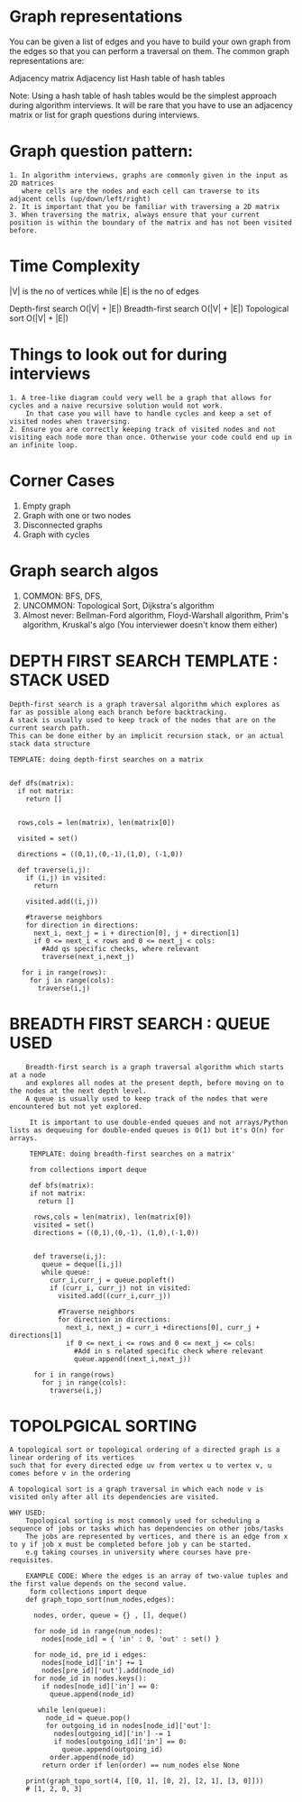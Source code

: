 # Graph representations
You can be given a list of edges and you have to build your own graph from the edges so that you can perform a traversal on them. 
The common graph representations are:
 
Adjacency matrix
Adjacency list 
Hash table of hash tables 

Note: Using a hash table of hash tables would be the simplest approach during algorithm interviews. 
It will be rare that you have to use an adjacency matrix or list for graph questions during interviews.

# Graph question pattern:

    1. In algorithm interviews, graphs are commonly given in the input as 2D matrices 
       where cells are the nodes and each cell can traverse to its adjacent cells (up/down/left/right)
    2. It is important that you be familiar with traversing a 2D matrix
    3. When traversing the matrix, always ensure that your current position is within the boundary of the matrix and has not been visited before.

# Time Complexity 
  |V| is the no of vertices while |E| is the no of edges

Depth-first search	        O(|V| + |E|)
Breadth-first search	      O(|V| + |E|)
Topological sort	          O(|V| + |E|)

# Things to look out for during interviews

    1. A tree-like diagram could very well be a graph that allows for cycles and a naive recursive solution would not work. 
        In that case you will have to handle cycles and keep a set of visited nodes when traversing.
    2. Ensure you are correctly keeping track of visited nodes and not visiting each node more than once. Otherwise your code could end up in an infinite loop.

# Corner Cases

  1. Empty graph
  2. Graph with one or two nodes
  3. Disconnected graphs
  4. Graph with cycles


# Graph search algos
  1. COMMON: BFS, DFS,
  2. UNCOMMON: Topological Sort, Dijkstra's algorithm
  3. Almost never: Bellman-Ford algorithm, Floyd-Warshall algorithm, Prim's algorithm, Kruskal's algo (You interviewer doesn't know them either)



# DEPTH FIRST SEARCH TEMPLATE : STACK USED

    Depth-first search is a graph traversal algorithm which explores as far as possible along each branch before backtracking. 
    A stack is usually used to keep track of the nodes that are on the current search path.
    This can be done either by an implicit recursion stack, or an actual stack data structure

    TEMPLATE: doing depth-first searches on a matrix


    def dfs(matrix):
      if not matrix:
        return []


      rows,cols = len(matrix), len(matrix[0])

      visited = set()

      directions = ((0,1),(0,-1),(1,0), (-1,0))

      def traverse(i,j):
        if (i,j) in visited:
          return

        visited.add((i,j))

        #traverse neighbors
        for direction in directions:
          next_i, next_j = i + direction[0], j + direction[1]
          if 0 <= next_i < rows and 0 <= next_j < cols:
            #Add qs specific checks, where relevant
            traverse(next_i,next_j)

       for i in range(rows):
         for j in range(cols):
           traverse(i,j)

  # BREADTH FIRST SEARCH : QUEUE USED

        Breadth-first search is a graph traversal algorithm which starts at a node 
        and explores all nodes at the present depth, before moving on to the nodes at the next depth level.
        A queue is usually used to keep track of the nodes that were encountered but not yet explored.

         It is important to use double-ended queues and not arrays/Python lists as dequeuing for double-ended queues is O(1) but it's O(n) for arrays.

         TEMPLATE: doing breadth-first searches on a matrix'
         
         from collections import deque

         def bfs(matrix):
         if not matrix:
           return []

          rows,cols = len(matrix), len(matrix[0])
          visited = set()
          directions = ((0,1),(0,-1), (1,0),(-1,0))


          def traverse(i,j):
            queue = deque([i,j])
            while queue:
              curr_i,curr_j = queue.popleft()
              if (curr_i, curr_j) not in visited:
                visited.add((curr_i,curr_j))

                #Traverse neighbors
                for direction in directions:
                  next_i, next_j = curr_i +directions[0], curr_j + directions[1]
                  if 0 <= next_i <= rows and 0 <= next_j <= cols:
                    #Add in s related specific check where relevant
                    queue.append((next_i,next_j))

          for i in range(rows)
            for j in range(cols):
              traverse(i,j)

         


# TOPOLPGICAL SORTING

    A topological sort or topological ordering of a directed graph is a linear ordering of its vertices 
    such that for every directed edge uv from vertex u to vertex v, u comes before v in the ordering

    A topological sort is a graph traversal in which each node v is visited only after all its dependencies are visited.

    WHY USED:
        Topological sorting is most commonly used for scheduling a sequence of jobs or tasks which has dependencies on other jobs/tasks
        The jobs are represented by vertices, and there is an edge from x to y if job x must be completed before job y can be started.
        e.g taking courses in university where courses have pre-requisites.

        EXAMPLE CODE: Where the edges is an array of two-value tuples and the first value depends on the second value.
         form collections import deque
        def graph_topo_sort(num_nodes,edges):

          nodes, order, queue = {} , [], deque()

          for node_id in range(num_nodes):
            nodes[node_id] = { 'in' : 0, 'out' : set() }

          for node_id, pre_id i edges:
            nodes[node_id]['in'] += 1
            nodes[pre_id]['out'].add(node_id)
          for node_id in nodes.keys():
            if nodes[node_id]['in'] == 0:
              queue.append(node_id)

           while len(queue):
             node_id = queue.pop()
             for outgoing_id in nodes[node_id]['out']:
               nodes[outgoing_id]['in'] -= 1
               if nodes[outgoing_id]['in'] == 0:
                 queue.append(outgoing_id)
              order.append(node_id)
            return order if len(order) == num_nodes else None

        print(graph_topo_sort(4, [[0, 1], [0, 2], [2, 1], [3, 0]]))
        # [1, 2, 0, 3]
